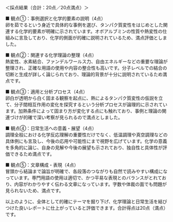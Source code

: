 ＜採点結果（合計：20点／20点満点）＞

■ 観点①：事例選択と化学的要素の説明（4点）  
卵を茹でるという身近で具体的な事例を選び、タンパク質変性をはじめとした関連する化学的要素が明確に示されています。オボアルブミンの性質や熱変性の仕組みに言及しており、化学的側面が的確に説明されているため、満点評価としました。

■ 観点②：関連する化学理論の整理（4点）  
熱変性、水素結合、ファンデルワールス力、自由エネルギーなどの重要な理論が整理され、正確な用語の使用や内容の整合性も高いです。分子レベルでの結合の切断と生成が詳しく論じられており、理論的背景が十分に説明されているため満点です。

■ 観点③：適用と分析プロセス（4点）  
卵白が透明から白く固まる観察を起点に、熱によるタンパク質変性の仮説を立て、分子間相互作用の変化を探究するという分析プロセスが論理的に示されています。加熱条件によって固まり方が変化する点にも触れており、事例と理論の関連づけが的確で深い考察が見られるので満点としました。

■ 観点④：日常生活への意義・展望（4点）  
調理全般における化学反応理解の重要性だけでなく、低温調理や真空調理などの具体例にも言及し、今後の応用や可能性にまで視野を広げています。化学の意義を多角的に論じ、自身の見解や今後の展望も示されており、独自性と具体性が評価できるため満点です。

■ 観点⑤：文章構成・表現（4点）  
冒頭から結論まで論旨が明確で、各段落のつながりも自然で読みやすい構成になっています。専門用語の使用は適切で、かつ平易な表現とのバランスがとれており、内容がわかりやすく伝わる文章になっています。字数や体裁の面でも問題が見られないため、満点です。

以上のように、全体として的確にテーマを掘り下げ、化学理論と日常生活を結びつけた良いレポートに仕上がっていると評価できます。合計得点は20点（満点）です。